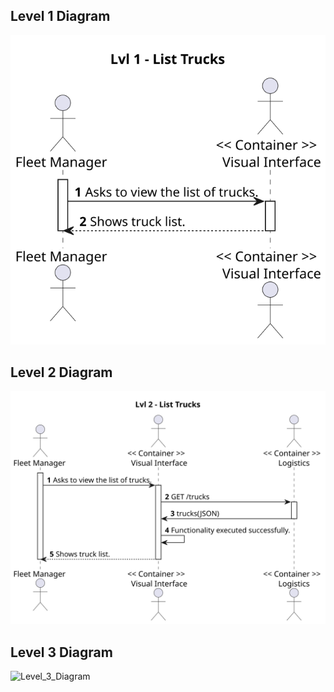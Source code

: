 ## Level 1 Diagram

![Level_1_Diagram](LVL_1.svg)

## Level 2 Diagram

![Level_2_Diagram](LVL_2.svg)

## Level 3 Diagram

![Level_3_Diagram](LVL_3.svg)